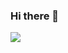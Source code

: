 ### Hi there 👋

<picture>
<source 
  srcset="https://github-readme-stats.vercel.app/api?username=matheusgiove&show_icons=true&theme=dark"
  media="(prefers-color-scheme: dark)"
/>
<img src="https://github-readme-stats.vercel.app/api?username=anuraghazra&show_icons=true" />
</picture>
<picture>
<source 
  srcset="https://github-readme-stats.vercel.app/api/top-langs/?username=matheusgiove&layout=compact"
/>
</picture>
